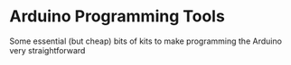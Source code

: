 # Arduino Programming Tools
Some essential (but cheap) bits of kits to make programming the Arduino very straightforward


